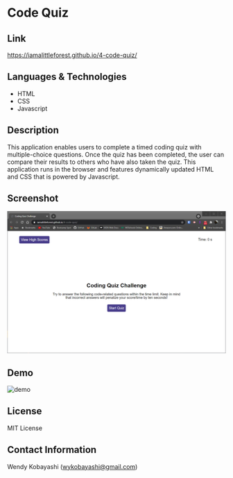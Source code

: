# Code Quiz

## Link
https://iamalittleforest.github.io/4-code-quiz/

## Languages & Technologies 
* HTML
* CSS
* Javascript

## Description
This application enables users to complete a timed coding quiz with multiple-choice questions. Once the quiz has been completed, the user can compare their results to others who have also taken the quiz. This application runs in the browser and features dynamically updated HTML and CSS that is powered by Javascript.

## Screenshot
<img src="assets/images/README-screenshot.PNG" alt="screenshot">

## Demo
<img src="assets/images/README-demo.gif" alt="demo">

## License
MIT License

## Contact Information
Wendy Kobayashi (<wykobayashi@gmail.com>)